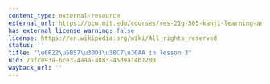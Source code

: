 ```yaml
---
content_type: external-resource
external_url: https://ocw.mit.edu/courses/res-21g-505-kanji-learning-any-time-any-place-for-japanese-v-spring-2022/resources/mitres21g_505s22_l3/
has_external_license_warning: false
license: https://en.wikipedia.org/wiki/All_rights_reserved
status: ''
title: "\u6F22\u5B57\u30D3\u30C7\u30AA in lesson 3"
uid: 7bfc893a-6ce3-4aaa-a883-45d9a14b1200
wayback_url: ''
---
```

